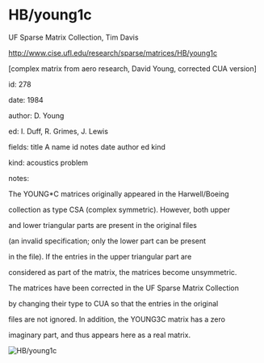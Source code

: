 # HB/young1c

 UF Sparse Matrix Collection, Tim Davis

 http://www.cise.ufl.edu/research/sparse/matrices/HB/young1c

 [complex matrix from aero research, David Young, corrected CUA version]

 id: 278

 date: 1984

 author: D. Young

 ed: I. Duff, R. Grimes, J. Lewis

 fields: title A name id notes date author ed kind

 kind: acoustics problem

 notes:

 The YOUNG*C matrices originally appeared in the Harwell/Boeing     

 collection as type CSA (complex symmetric).  However, both upper   

 and lower triangular parts are present in the original files       

 (an invalid specification; only the lower part can be present      

 in the file).  If the entries in the upper triangular part are     

 considered as part of the matrix, the matrices become unsymmetric. 

 The matrices have been corrected in the UF Sparse Matrix Collection

 by changing their type to CUA so that the entries in the original  

 files are not ignored.  In addition, the YOUNG3C matrix has a zero 

 imaginary part, and thus appears here as a real matrix.            

![HB/young1c](http://www2.research.att.com/~yifanhu/GALLERY/GRAPHS/GIF_SMALL/HB@young1c.gif)
